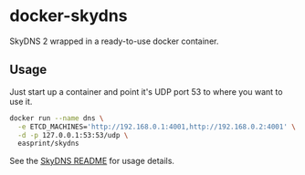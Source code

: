 # docker-skydns
SkyDNS 2 wrapped in a ready-to-use docker container.

## Usage

Just start up a container and point it's UDP port 53 to where you want to use it.

```bash
docker run --name dns \
  -e ETCD_MACHINES='http://192.168.0.1:4001,http://192.168.0.2:4001' \
  -d -p 127.0.0.1:53:53/udp \
  easprint/skydns
```

See the [SkyDNS README](https://github.com/skynetservices/skydns) for usage details.
